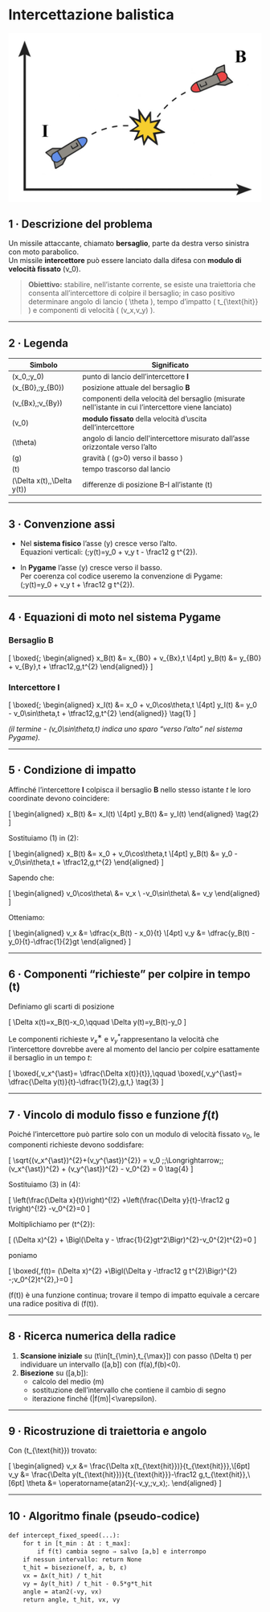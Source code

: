 # Intercettazione balistica

![Immagine](/img/hero_text.jpg)

## 1 · Descrizione del problema
Un missile attaccante, chiamato **bersaglio**, parte da destra verso sinistra con moto parabolico.  
Un missile **intercettore** può essere lanciato dalla difesa con **modulo di velocità fissato** \(v_0\).  

> **Obiettivo:** stabilire, nell’istante corrente, se esiste una traiettoria che consenta all’intercettore di colpire il bersaglio; in caso positivo determinare angolo di lancio \( \theta \), tempo d’impatto \( t_{\text{hit}} \) e componenti di velocità \( (v_x,v_y) \).

---

## 2 · Legenda

| Simbolo | Significato | 
|---------|-------------|
| \(x_0,\;y_0\) | punto di lancio dell’intercettore **I** | 
| \(x_{B0},\;y_{B0}\) | posizione attuale del bersaglio **B** | 
| \(v_{Bx},\;v_{By}\) | componenti della velocità del bersaglio (misurate nell'istante in cui l’intercettore viene lanciato) | 
| \(v_0\) | **modulo fissato** della velocità d’uscita dell’intercettore | 
| \(\theta\) | angolo di lancio dell'intercettore misurato dall’asse orizzontale verso l’alto | 
| \(g\) | gravità ( \(g>0\) verso il basso ) | 
| \(t\) | tempo trascorso dal lancio | 
| \(\Delta x(t),\,\Delta y(t)\) | differenze di posizione B–I all’istante \(t\) |

---

## 3 · Convenzione assi

* Nel **sistema fisico** l’asse \(y\) cresce verso l’alto.  
  Equazioni verticali: \(\;y(t)=y_0 + v_y t - \frac12 g t^{2}\).

* In **Pygame** l’asse \(y\) cresce verso il basso.  
  Per coerenza col codice useremo la convenzione di Pygame:  
  \(\;y(t)=y_0 + v_y t + \frac12 g t^{2}\).

---

## 4 · Equazioni di moto nel sistema Pygame

### Bersaglio **B**
\[
\boxed{\;
\begin{aligned}
x_B(t) &= x_{B0} + v_{Bx}\,t \\[4pt]
y_B(t) &= y_{B0} + v_{By}\,t + \tfrac12\,g\,t^{2}
\end{aligned}}
\]

### Intercettore **I**
\[
\boxed{\;
\begin{aligned}
x_I(t) &= x_0 + v_0\cos\theta\,t \\[4pt]
y_I(t) &= y_0 - v_0\sin\theta\,t + \tfrac12\,g\,t^{2}
\end{aligned}}
\tag{1}
\]

*(il termine - \(v_0\sin\theta\,t\) indica uno sparo “verso l’alto” nel sistema Pygame).*

---

## 5 · Condizione di impatto

Affinché l’intercettore **I** colpisca il bersaglio **B** nello stesso istante _t_ le loro coordinate devono coincidere:

\[
\begin{aligned}
x_B(t) &= x_I(t) \\[4pt]
y_B(t) &= y_I(t)
\end{aligned}
\tag{2}
\]


Sostituiamo (1) in (2):

\[
\begin{aligned}
x_B(t) &= x_0 + v_0\cos\theta\,t \\[4pt]
y_B(t) &= y_0 - v_0\sin\theta\,t + \tfrac12\,g\,t^{2}
\end{aligned}
\]


Sapendo che:


\[
\begin{aligned}
v_0\cos\theta\ &= v_x \\
-v_0\sin\theta\ &= v_y
\end{aligned}
\]

Otteniamo:

\[
\begin{aligned}
v_x &= \dfrac{x_B(t) - x_0}{t} \\[4pt]
v_y &= \dfrac{y_B(t) - y_0}{t}-\dfrac{1}{2}gt
\end{aligned}
\]



---

## 6 · Componenti “richieste” per colpire in tempo \(t\)
Definiamo gli scarti di posizione

\[
\Delta x(t)=x_B(t)-x_0,\qquad
\Delta y(t)=y_B(t)-y_0
\]

Le componenti richieste $v_x^∗$ e $v_y^*$​ rappresentano la velocità che l’intercettore dovrebbe avere al momento del lancio per colpire esattamente il bersaglio in un tempo $t$:

\[
\boxed{\,v_x^{\ast}= \dfrac{\Delta x(t)}{t}},\qquad
\boxed{\,v_y^{\ast}= \dfrac{\Delta y(t)}{t}-\dfrac{1}{2}\,g\,t\,}
\tag{3}
\]

---

## 7 · Vincolo di modulo fisso e funzione $f(t)$

Poiché l’intercettore può partire solo con un modulo di velocità fissato $v_0$, le componenti richieste devono soddisfare:

\[
\sqrt{(v_x^{\ast})^{2}+(v_y^{\ast})^{2}} = v_0
\;\;\Longrightarrow\;\;
(v_x^{\ast})^{2} + (v_y^{\ast})^{2} - v_0^{2} = 0
\tag{4}
\]

Sostituiamo (3) in (4):

\[
\left(\frac{\Delta x}{t}\right)^{\!2}
+\left(\frac{\Delta y}{t}-\frac12 g t\right)^{\!2}
-v_0^{2}=0
\]

Moltiplichiamo per \(t^{2}\):

\[
(\Delta x)^{2} + \Bigl(\Delta y - \tfrac{1}{2}gt^2\Bigr)^{2}-v_0^{2}t^{2}=0
\]

<!-- \[
\Delta x^{2}+\Delta y^{2}-\Delta y\,g\,t^{2}
+\tfrac14 g^{2}t^{4}-v_0^{2}t^{2}=0
\] -->

poniamo

\[
\boxed{\,f(t)=
(\Delta x)^{2}
+\Bigl(\Delta y -\tfrac12 g t^{2}\Bigr)^{2}
-\;v_0^{2}t^{2}\,}=0
\]

\(f(t)\) è una funzione continua; trovare il tempo di impatto equivale a cercare una radice positiva di \(f(t)\).

---

## 8 · Ricerca numerica della radice

1. **Scansione iniziale** su \(t\in[t_{\min},t_{\max}]\) con passo \(\Delta t\) per individuare un intervallo \([a,b]\) con \(f(a)\,f(b)<0\).
2. **Bisezione** su \([a,b]\):
   * calcolo del medio \(m\)
   * sostituzione dell’intervallo che contiene il cambio di segno
   * iterazione finché \(|f(m)|<\varepsilon\).

---

## 9 · Ricostruzione di traiettoria e angolo

Con \(t_{\text{hit}}\) trovato:

\[
\begin{aligned}
v_x &= \frac{\Delta x(t_{\text{hit}})}{t_{\text{hit}}},\\[6pt]
v_y &= \frac{\Delta y(t_{\text{hit}})}{t_{\text{hit}}}-\frac12 g\,t_{\text{hit}},\\[6pt]
\theta &= \operatorname{atan2}(-v_y,\;v_x)\;.
\end{aligned}
\]

---

## 10 · Algoritmo finale (pseudo-codice)

```text
def intercept_fixed_speed(...):
    for t in [t_min : Δt : t_max]:
        if f(t) cambia segno ⇒ salvo [a,b] e interrompo
    if nessun intervallo: return None
    t_hit = bisezione(f, a, b, ε)
    vx = Δx(t_hit) / t_hit
    vy = Δy(t_hit) / t_hit - 0.5*g*t_hit
    angle = atan2(-vy, vx)
    return angle, t_hit, vx, vy
```